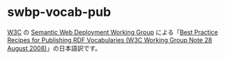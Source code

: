 # swbp-vocab-pub
<a href="http://www.w3.org/">W3C</a> の <a href="http://www.w3.org/2006/07/SWD/">Semantic Web Deployment Working Group</a> による「<a href="http://www.w3.org/TR/2008/NOTE-swbp-vocab-pub-20080828/" hreflang="en">Best Practice Recipes for Publishing RDF Vocabularies (W3C Working Group Note 28 August 2008)</a>」の日本語訳です。
